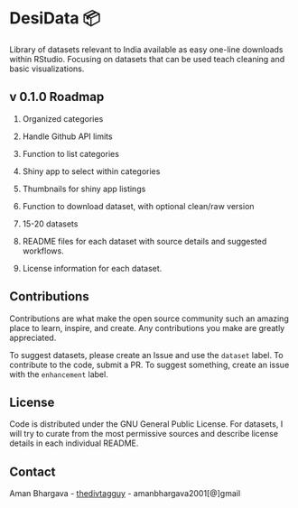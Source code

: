 # DesiData 📦

Library of datasets relevant to India available as easy one-line downloads within RStudio. Focusing on datasets that can be used teach cleaning and basic visualizations.

## v 0.1.0 Roadmap

1.  Organized categories

2.  Handle Github API limits

3.  Function to list categories

4.  Shiny app to select within categories

5.  Thumbnails for shiny app listings

6.  Function to download dataset, with optional clean/raw version

7.  15-20 datasets

8.  README files for each dataset with source details and suggested workflows.

9.  License information for each dataset.

## Contributions

Contributions are what make the open source community such an amazing place to learn, inspire, and create. Any contributions you make are greatly appreciated.

To suggest datasets, please create an Issue and use the `dataset` label. To contribute to the code, submit a PR. To suggest something, create an issue with the `enhancement` label.

## License

Code is distributed under the GNU General Public License. For datasets, I will try to curate from the most permissive sources and describe license details in each individual README. 

##  Contact

Aman Bhargava - [thedivtagguy](https://twitter.com/thedivtagguy) - amanbhargava2001[@]gmail



